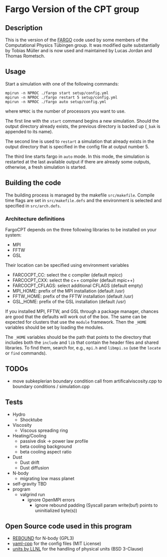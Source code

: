 # Fargo Version of the CPT group

## Description

This is the version of the [FARGO](http://fargo.in2p3.fr/-Legacy-archive-) code used by some members of the Computational Physics Tübingen group.
It was modified quite substantially by Tobias Müller and is now used and maintained by Lucas Jordan and Thomas Rometsch.

## Usage

Start a simulation with one of the following commands:
```
mpirun -n NPROC ./fargo start setup/config.yml
mpirun -n NPROC ./fargo restart 5 setup/config.yml
mpirun -n NPROC ./fargo auto setup/config.yml
```
where `NPROC` is the number of processors you want to use.

The first line with the `start` command begins a new simulation. 
Should the output directory already exists, the previous directory is backed up (`_bak` is appended to its name).

The second line is used to `restart` a simulation that already exists in the output directory that is specified in the config file at output number 5.

The third line starts fargo in `auto` mode. In this mode, the simulation is restarted at the last available output if there are already some outputs, otherwise, a fresh simulation is started.


## Building the code

The building process is managed by the makefile `src/makefile`.
Compile time flags are set in `src/makefile.defs` and the environment is selected and specified in `src/arch.defs`.

### Architecture definitions

FargoCPT depends on the three following libraries to be installed on your system:
- MPI
- FFTW 
- GSL 

Their location can be specified using environment variables
- FARCOCPT_CC: select the c compiler (default mpicc)
- FARCOCPT_CXX: select the c++ compiler (default mpic++)
- FARCOCPT_CFLAGS: select additional CFLAGS (default empty)
- MPI_HOME: prefix of the MPI installation (default /usr)
- FFTW_HOME: prefix of the FFTW installation (default /usr)
- GSL_HOME: prefix of the GSL installation (default /usr)

If you installed MPI, FFTW, and GSL through a package manager, chances are good that the defaults will work out of the box.
The same can be expected for clusters that use the `module` framework. Then the `_HOME` variables should be set by loading the modules.

The `_HOME` variables should be the path that points to the directory that includes both the `include` and `lib` that contain the header files and shared libraries. To find them, search for, e.g., `mpi.h` and `libmpi.so` (use the `locate` or `find` commands).

## TODOs

+ move subkeplerian boundary condition call from artificalviscosity.cpp to boundary conditions / simulation.cpp 

## Tests

+ Hydro
  + Shocktube
+ Viscosity
  + Viscous spreading ring
+ Heating/Cooling
  + passive disk -> power law profile
  + beta cooling background
  + beta cooling aspect ratio
+ Dust
  + Dust drift
  + Dust diffusion
+ N-body
  + migrating low mass planet
+ self-gravity
TBD
+ program
  + valgrind run
    + ignore OpenMPI errors
      + ignore rebound padding (Syscall param write(buf) points to uninitialized byte(s))


## Open Source code used in this program

+ [REBOUND](https://github.com/hannorein/rebound) for N-body (GPL3)
+ [yaml-cpp](https://github.com/jbeder/yaml-cpp) for the config files (MIT License)
+ [units by LLNL](https://github.com/LLNL/units) for the handling of physical units (BSD 3-Clause)